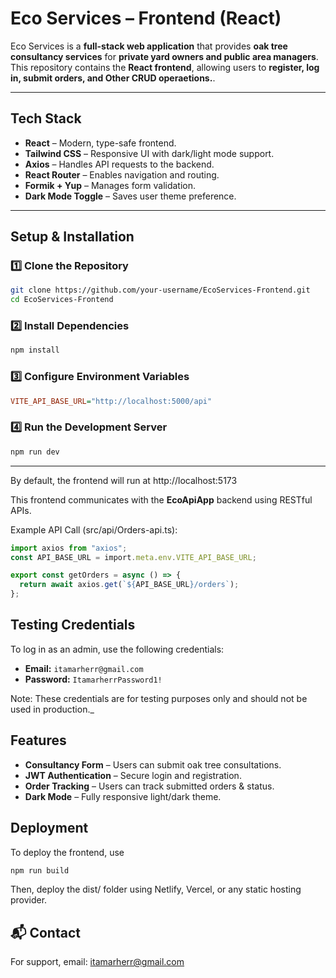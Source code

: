 
#  Eco Services – Frontend (React)

Eco Services is a **full-stack web application** that provides **oak tree consultancy services** for **private yard owners and public area managers**. This repository contains the **React frontend**, allowing users to **register, log in, submit orders, and Other CRUD operaetions.**.

---

##  Tech Stack
-  **React** – Modern, type-safe frontend.
-  **Tailwind CSS** – Responsive UI with dark/light mode support.
-  **Axios** – Handles API requests to the backend.
-  **React Router** – Enables navigation and routing.
-  **Formik + Yup** – Manages form validation.
-  **Dark Mode Toggle** – Saves user theme preference.

---

##  Setup & Installation
### 1️⃣ Clone the Repository
```sh
git clone https://github.com/your-username/EcoServices-Frontend.git
cd EcoServices-Frontend
```
### 2️⃣ Install Dependencies
```sh
npm install
```
### 3️⃣ Configure Environment Variables
```ini
VITE_API_BASE_URL="http://localhost:5000/api"
```
### 4️⃣ Run the Development Server
```sh
npm run dev
```
---

By default, the frontend will run at http://localhost:5173


This frontend communicates with the **EcoApiApp** backend using RESTful APIs.

Example API Call (src/api/Orders-api.ts):
```ts
import axios from "axios";
const API_BASE_URL = import.meta.env.VITE_API_BASE_URL;

export const getOrders = async () => {
  return await axios.get(`${API_BASE_URL}/orders`);
};
   ```

##  Testing Credentials

To log in as an admin, use the following credentials:

- **Email:** `itamarherr@gmail.com`
- **Password:** `ItamarherrPassword1!`

 Note: These credentials are for testing purposes only and should not be used in production._

##  Features
-  **Consultancy Form** – Users can submit oak tree consultations.
-  **JWT Authentication** – Secure login and registration.
-  **Order Tracking** – Users can track submitted orders & status.
-  **Dark Mode** – Fully responsive light/dark theme.

##  Deployment
To deploy the frontend, use

```sh
npm run build
```
Then, deploy the dist/ folder using Netlify, Vercel, or any static hosting provider.

## 📬 Contact
For support, email: itamarherr@gmail.com
